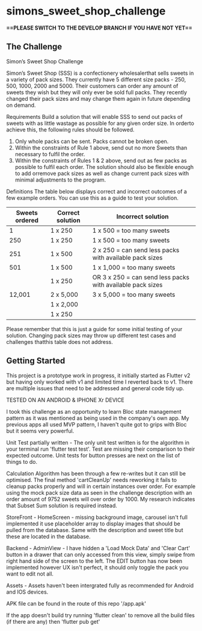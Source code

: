 # simons_sweet_shop_challenge

**==PLEASE SWITCH TO THE DEVELOP BRANCH IF YOU HAVE NOT YET==**

## The Challenge

Simon’s Sweet Shop Challenge 

Simon’s Sweet Shop (SSS) is a confectionery wholesalerthat sells sweets in a variety of pack sizes. They currently have 5 different size packs - 250, 500, 1000, 2000 and 5000. Their customers can order any amount of sweets they wish but they will only ever be sold full packs. They recently changed their pack sizes and may change them again in future depending on demand. 

Requirements 
Build a solution that will enable SSS to send out packs of sweets with as little wastage as possible for any given order size. In orderto achieve this, the following rules should be followed. 
1. Only whole packs can be sent. Packs cannot be broken open. 
2. Within the constraints of Rule 1 above, send out no more Sweets than necessary to fulfil the order. 
3. Within the constraints of Rules 1 & 2 above, send out as few packs as possible to fulfil each order. 
The solution should also be flexible enough to add orremove pack sizes as well as change current pack sizes with minimal adjustments to the program. 

Definitions 
The table below displays correct and incorrect outcomes of a few example orders. You can use this as a guide to test your solution. 

| Sweets ordered | Correct solution | Incorrect solution
-----------------| ----------------- | -----------------|
| 1 | 1 x 250 | 1 x 500 = too many sweets |
| 250 | 1 x 250 |  1 x 500 = too many sweets |
| 251 | 1 x 500 | 2 x 250 = can send less packs with available pack sizes|
| 501 | 1 x 500 | 1 x 1,000 = too many sweets |
| | 1 x 250 | OR 3 x 250 = can send less packs with available pack sizes |
| 12,001 | 2 x 5,000 | 3 x 5,000 = too many sweets  |
| | 1 x 2,000 |
| | 1 x 250 |

Please remember that this is just a guide for some initial testing of your solution. Changing pack sizes may throw up different test cases and challenges thatthis table does not address. 


## Getting Started

This project is a prototype work in progress, it initially started as Flutter v2 but having only worked with v1 and limited time I reverted back to v1. There are multiple issues that need to be addressed and general code tidy up.

TESTED ON AN ANDROID & IPHONE Xr DEVICE 

I took this challenge as an opportunity to learn Bloc state management pattern as it was mentioned as being used in the company's own app. My previous apps all used MVP pattern, I haven't quite got to grips with Bloc but it seems very powerful.

Unit Test partially written - The only unit test written is for the algorithm in your terminal run 'flutter test test'.  Test are missing their comparison to their expected outcome. Unit tests for button presses are next on the list of things to do.

Calculation Algorithm has been through a few re-writes but it can still be optimised. The final method 'cartCleanUp' needs reworking it fails to cleanup packs properly and will in certain instances over order. For example using the mock pack size data as seen in the challenge description with an order amount of 9752 sweets will over order by 1000. My research indicates that Subset Sum solution is required instead.

StoreFront - HomeScreen - missing background image, carousel isn't full implemented it use placeholder array to display images that should be pulled from the database. Same with the description and sweet title but these are located in the database.

Backend - AdminView - I have hidden a 'Load Mock Data' and 'Clear Cart' button in a drawer that can only accessed from this view, simply swipe from right hand side of the screen to the left. The EDIT button has now been implemented however UX isn't perfect, it should only toggle the pack you want to edit not all.

Assets - Assets haven't been intergrated fully as recommended for Android and IOS devices.

APK file can be found in the route of this repo '/app.apk'

If the app doesn't build try running 'flutter clean' to remove all the build files (if there are any) then 'flutter pub get'

